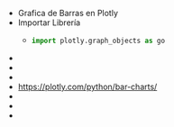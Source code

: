 - Grafica de Barras en Plotly
- Importar Librería
	- ```python
	  import plotly.graph_objects as go
	  ```
-
-
-
- https://plotly.com/python/bar-charts/
-
-
-
